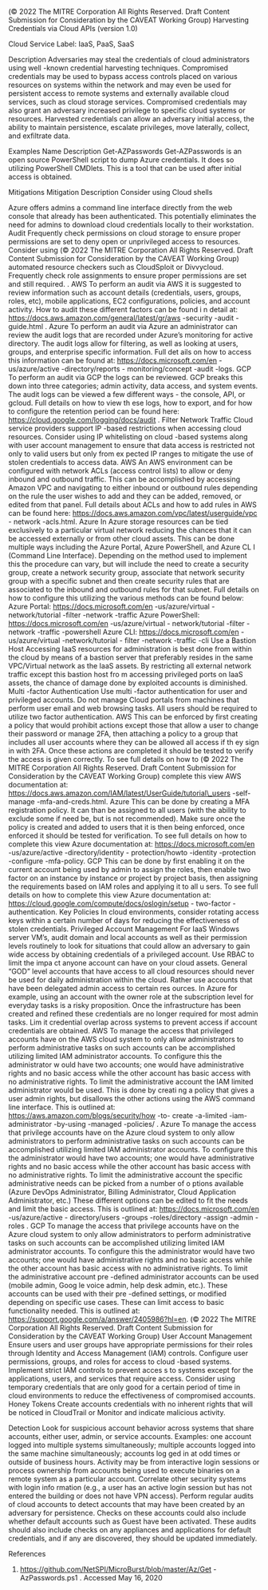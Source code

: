  
(© 2022 The MITRE Corporation All Rights Reserved. Draft Content 
Submission for Consideration by the CAVEAT Working Group) 
 Harvesting Credentials via Cloud APIs 
(version 1.0) 
 
Cloud Service Label: IaaS, PaaS, SaaS 
 
Description 
Adversaries may steal the credentials of cloud administrators using well -known 
credential harvesting techniques. 
Compromised credentials may be used to bypass access controls placed on various 
resources on systems within the network and may even be used for persistent access to 
remote systems and externally available cloud services, such as cloud storage services. 
Compromised credentials may also grant an adversary increased privilege to specific 
cloud systems or resources. Harvested credentials can allow an adversary initial 
access, the ability to maintain persistence, escalate privileges, move laterally, collect, 
and exfiltrate data. 
 
Examples 
Name Description 
Get-AZPasswords Get-AZPasswords is an open source PowerShell script to dump Azure 
credentials. It does so utilizing PowerShell CMDlets. This is a tool that can be 
used after initial access is obtained. 
 
 
Mitigations 
Mitigation Description 
Consider using Cloud shells 
 
 Azure offers admins a command line interface directly from the web console that 
already has been authenticated. This potentially eliminates the need for admins 
to download cloud credentials locally to their workstation. 
Audit 
 Frequently check permissions on cloud storage to ensure proper permissions 
are set to deny open or unprivileged access to resources. Consider using 
(© 2022 The MITRE Corporation All Rights Reserved. Draft Content 
Submission for Consideration by the CAVEAT Working Group) 
 automated resource checkers such as CloudSploit or Divvycloud. Frequently 
check role assignments to ensure proper permissions are set and still required. . 
 AWS To perform an audit via AWS it is suggested to review information such as 
account details (credentials, users, groups, roles, etc), mobile applications, EC2 
configurations, policies, and account activity. How to audit these different factors 
can be found i n detail at: 
https://docs.aws.amazon.com/general/latest/gr/aws -security -audit -
guide.html . 
 Azure To perform an audit via Azure an administrator can review the audit logs that are 
recorded under Azure’s monitoring for active directory. The audit logs allow for 
filtering, as well as looking at users, groups, and enterprise specific information. 
Full det ails on how to access this information can be found at: 
https://docs.microsoft.com/en -us/azure/active -directory/reports -
monitoring/concept -audit -logs. 
 GCP To perform an audit via GCP the logs can be reviewed. GCP breaks this down 
into three categories; admin activity, data access, and system events. The audit 
logs can be viewed a few different ways - the console, API, or gcloud. Full details 
on how to view th ese logs, how to export, and for how to configure the retention 
period can be found here: https://cloud.google.com/logging/docs/audit . 
Filter Network Traffic 
 Cloud service providers support IP -based restrictions when accessing cloud 
resources. Consider using IP whitelisting on cloud -based systems along with 
user account management to ensure that data access is restricted not only to 
valid users but only from ex pected IP ranges to mitigate the use of stolen 
credentials to access data. 
 AWS An AWS environment can be configured with network ACLs (access control lists) 
to allow or deny inbound and outbound traffic. This can be accomplished by 
accessing Amazon VPC and navigating to either inbound or outbound rules 
depending on the rule the user wishes to add and they can be added, removed, 
or edited from that panel. Full details about ACLs and how to add rules in AWS 
can be found here: https://docs.aws.amazon.com/vpc/latest/userguide/vpc -
network -acls.html. 
 Azure In Azure storage resources can be tied exclusively to a particular virtual network 
reducing the chances that it can be accessed externally or from other cloud 
assets. This can be done multiple ways including the Azure Portal, Azure 
PowerShell, and Azure CL I (Command Line Interface). Depending on the 
method used to implement this the procedure can vary, but will include the need 
to create a security group, create a network security group, associate that 
network security group with a specific subnet and then create security rules that 
are associated to the inbound and outbound rules for that subnet. Full details on 
how to configure this utilizing the various methods can be found below: 
Azure Portal: https://docs.microsoft.com/en -us/azure/virtual -
network/tutorial -filter -network -traffic 
Azure PowerShell: https://docs.microsoft.com/en -us/azure/virtual -
network/tutorial -filter -network -traffic -powershell 
Azure CLI: https://docs.microsoft.com/en -us/azure/virtual -network/tutorial -
filter -network -traffic -cli 
Use a Bastion Host 
 Accessing IaaS resources for administration is best done from within the cloud 
by means of a bastion server that preferably resides in the same VPC/Virtual 
network as the IaaS assets. By restricting all external network traffic except this 
bastion host fro m accessing privileged ports on IaaS assets, the chance of 
damage done by exploited accounts is diminished. 
Multi -factor Authentication 
 Use multi -factor authentication for user and privileged accounts. Do not manage 
Cloud portals from machines that perform user email and web browsing tasks. 
All users should be required to utilize two factor authentication. 
 AWS This can be enforced by first creating a policy that would prohibit actions except 
those that allow a user to change their password or manage 2FA, then attaching 
a policy to a group that includes all user accounts where they can be allowed all 
access if th ey sign in with 2FA. Once these actions are completed it should be 
tested to verify the access is given correctly. To see full details on how to 
(© 2022 The MITRE Corporation All Rights Reserved. Draft Content 
Submission for Consideration by the CAVEAT Working Group) 
 complete this view AWS documentation at: 
https://docs.aws.amazon.com/IAM/latest/UserGuide/tutorial\_users -self-
manage -mfa-and-creds.html. 
 Azure This can be done by creating a MFA registration policy. It can than be assigned 
to all users (with the ability to exclude some if need be, but is not 
recommended). Make sure once the policy is created and added to users that it 
is then being enforced, once enforced it should be tested for verification. To see 
full details on how to complete this view Azure documentation at: 
https://docs.microsoft.com/en -us/azure/active -directory/identity -
protection/howto -identity -protection -configure -mfa-policy. 
 GCP This can be done by first enabling it on the current account being used by admin 
to assign the roles, then enable two factor on an instance by instance or project 
by project basis, then assigning the requirements based on IAM roles and 
applying it to all u sers. To see full details on how to complete this view Azure 
documentation at: https://cloud.google.com/compute/docs/oslogin/setup -
two-factor -authentication. 
Key Policies 
 In cloud environments, consider rotating access keys within a certain number of 
days for reducing the effectiveness of stolen credentials. 
Privileged Account 
Management 
 For IaaS Windows server VM’s, audit domain and local accounts as well as their 
permission levels routinely to look for situations that could allow an adversary to 
gain wide access by obtaining credentials of a privileged account. Use RBAC to 
limit the impa ct anyone account can have on your cloud assets. General “GOD” 
level accounts that have access to all cloud resources should never be used for 
daily administration within the cloud. Rather use accounts that have been 
delegated admin access to certain res ources. In Azure for example, using an 
account with the owner role at the subscription level for everyday tasks is a risky 
proposition. Once the infrastructure has been created and refined these 
credentials are no longer required for most admin tasks. Lim it credential overlap 
across systems to prevent access if account credentials are obtained. 
 AWS To manage the access that privileged accounts have on the AWS cloud system 
to only allow administrators to perform administrative tasks on such accounts 
can be accomplished utilizing limited IAM administrator accounts. To configure 
this the administrator w ould have two accounts; one would have administrative 
rights and no basic access while the other account has basic access with no 
administrative rights. To limit the administrative account the IAM limited 
administrator would be used. This is done by creati ng a policy that gives a user 
admin rights, but disallows the other actions using the AWS command line 
interface. This is outlined at: https://aws.amazon.com/blogs/security/how -to-
create -a-limited -iam-administrator -by-using -managed -policies/ . 
 Azure To manage the access that privilege accounts have on the Azure cloud system 
to only allow administrators to perform administrative tasks on such accounts 
can be accomplished utilizing limited IAM administrator accounts. To configure 
this the administrator would have two accounts; one would have administrative 
rights and no basic access while the other account has basic access with no 
administrative rights. To limit the administrative account the specific 
administrative needs can be picked from a number of o ptions available (Azure 
DevOps Administrator, Billing Administrator, Cloud Application Administrator, 
etc.) These different options can be edited to fit the needs and limit the basic 
access. This is outlined at: https://docs.microsoft.com/en -us/azure/active -
directory/users -groups -roles/directory -assign -admin -roles . 
 GCP To manage the access that privilege accounts have on the Azure cloud system 
to only allow administrators to perform administrative tasks on such accounts 
can be accomplished utilizing limited IAM administrator accounts. To configure 
this the administrator would have two accounts; one would have administrative 
rights and no basic access while the other account has basic access with no 
administrative rights. To limit the administrative account pre -defined 
administrator accounts can be used (mobile admin, Goog le voice admin, help 
desk admin, etc.). These accounts can be used with their pre -defined settings, 
or modified depending on specific use cases. These can limit access to basic 
functionality needed. This is outlined at: 
https://support.google.com/a/answer/2405986?hl=en. 
(© 2022 The MITRE Corporation All Rights Reserved. Draft Content 
Submission for Consideration by the CAVEAT Working Group) 
 User Account Management 
 Ensure users and user groups have appropriate permissions for their roles 
through Identity and Access Management (IAM) controls. Configure user 
permissions, groups, and roles for access to cloud -based systems. Implement 
strict IAM controls to prevent acces s to systems except for the applications, 
users, and services that require access. Consider using temporary credentials 
that are only good for a certain period of time in cloud environments to reduce 
the effectiveness of compromised accounts. 
Honey Tokens 
 Create accounts credentials with no inherent rights that will be noticed in 
CloudTrail or Monitor and indicate malicious activity. 
 
Detection 
Look for suspicious account behavior across systems that share accounts, either user, 
admin, or service accounts. Examples: one account logged into multiple systems 
simultaneously; multiple accounts logged into the same machine simultaneously; 
accounts log ged in at odd times or outside of business hours. Activity may be from 
interactive login sessions or process ownership from accounts being used to execute 
binaries on a remote system as a particular account. Correlate other security systems 
with login info rmation (e.g., a user has an active login session but has not entered the 
building or does not have VPN access). 
Perform regular audits of cloud accounts to detect accounts that may have been 
created by an adversary for persistence. Checks on these accounts could also include 
whether default accounts such as Guest have been activated. These audits should also 
include checks on any appliances and applications for default credentials, and if any are 
discovered, they should be updated immediately. 
 
References 
1. https://github.com/NetSPI/MicroBurst/blob/master/Az/Get -AzPasswords.ps1 . 
Accessed May 16, 2020 